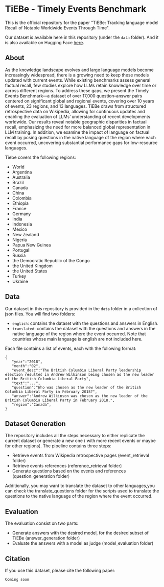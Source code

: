 # TiEBe - Timely Events Benchmark

This is the official repository for the paper "TiEBe: Tracking language model Recall of Notable Worldwide Events Through Time".

Our dataset is available here in this repository (under the `data` folder). And it is also available on Hugging Face [here](https://huggingface.co/datasets/TimelyEventsBenchmark/TiEBe).

## About 

As the knowledge landscape evolves and large language models become increasingly widespread, there is a growing need to keep these models updated with current events. While existing benchmarks assess general factual recall, few studies explore how LLMs retain knowledge over time or across different regions. To address these gaps, we present the Timely Events Benchmark—a dataset of over 17,000 question–answer pairs centered on significant global and regional events, covering over 10 years of events, 23 regions, and 13 languages. TiEBe draws from structured retrospective data on Wikipedia, allowing for continuous updates and enabling the evaluation of LLMs’ understanding of recent developments worldwide. Our results reveal notable geographic disparities in factual recall, emphasizing the need for more balanced global representation in LLM training. In addition, we examine the impact of language on factual recall by posing questions in the native language of the region where each event occurred, uncovering substantial performance gaps for low-resource languages.

Tiebe covers the following regions:

- World
- Argentina
- Australia
- Brazil
- Canada
- China
- Colombia
- Ethiopia
- France
- Germany
- India
- Indonesia
- Mexico
- New Zealand
- Nigeria
- Papua New Guinea
- Portugal
- Russia
- the Democratic Republic of the Congo
- the United Kingdom
- the United States
- Turkey
- Ukraine

## Data

Our dataset in this repository is provided in the `data` folder in a collection of json files. You will find two folders:
- `english`: contains the dataset with the questions and answers in English.
- `translated`: contains the dataset with the questions and answers in the native language of the region where the event occurred. Note that countries whose main language is english are not included here.

Each file contains a list of events, each with the following format:
```
{
   "year":"2018",
   "month":"02",
   "event_desc":"The British Columbia Liberal Party leadership election resulted in Andrew Wilkinson being chosen as the new leader of the British Columbia Liberal Party",
   "text":"...",
   "question":"Who was chosen as the new leader of the British Columbia Liberal Party in February 2018?",
   "answer":"Andrew Wilkinson was chosen as the new leader of the British Columbia Liberal Party in February 2018.",
   "region":"Canada",
}
```

## Dataset Generation

The repository includes all the steps necessary to either replicate the current dataset or generate a new one ( with more recent events or maybe for other regions). The pipeline contains three steps:

- Retrieve events from Wikipedia retrospective pages (event_retrieval folder)
- Retrieve events references (reference_retrieval folder)
- Generate questions based on the events and references (question_generation folder)

Additionally, you may want to translate the dataset to other languages,you can check the translate_questions folder for the scripts used to translate the questions to the native language of the region where the event occurred.

## Evaluation

The evaluation consist on two parts:


- Generate answers with the desired model, for the desired subset of TiEBe (answer_generation folder)
- Evaluate the answers with a model as judge (model_evaluation folder)

## Citation

If you use this dataset, please cite the following paper:

```
Coming soon
```


